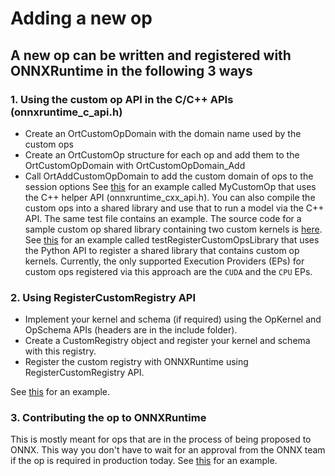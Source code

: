 Adding a new op
===============

## A new op can be written and registered with ONNXRuntime in the following 3 ways
### 1. Using the custom op API in the C/C++ APIs (onnxruntime_c_api.h)
* Create an OrtCustomOpDomain with the domain name used by the custom ops
* Create an OrtCustomOp structure for each op and add them to the OrtCustomOpDomain with OrtCustomOpDomain_Add
* Call OrtAddCustomOpDomain to add the custom domain of ops to the session options
See [this](../onnxruntime/test/shared_lib/test_inference.cc) for an example called MyCustomOp that uses the C++ helper API (onnxruntime_cxx_api.h).
You can also compile the custom ops into a shared library and use that to run a model via the C++ API. The same test file contains an example.
The source code for a sample custom op shared library containing two custom kernels is [here](../onnxruntime/test/testdata/custom_op_library/custom_op_library.cc).
See [this](../onnxruntime/test/python/onnxruntime_test_python.py) for an example called testRegisterCustomOpsLibrary that uses the Python API
to register a shared library that contains custom op kernels.
Currently, the only supported Execution Providers (EPs) for custom ops registered via this approach are the `CUDA` and the `CPU` EPs. 

### 2. Using RegisterCustomRegistry API
* Implement your kernel and schema (if required) using the OpKernel and OpSchema APIs (headers are in the include folder).
* Create a CustomRegistry object and register your kernel and schema with this registry.
* Register the custom registry with ONNXRuntime using RegisterCustomRegistry API.

See
[this](../onnxruntime/test/framework/local_kernel_registry_test.cc) for an example.

### 3. Contributing the op to ONNXRuntime
This is mostly meant for ops that are in the process of being proposed to ONNX. This way you don't have to wait for an approval from the ONNX team
if the op is required in production today.
See [this](../onnxruntime/contrib_ops) for an example.
